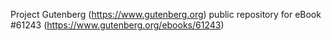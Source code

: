 Project Gutenberg (https://www.gutenberg.org) public repository for eBook #61243 (https://www.gutenberg.org/ebooks/61243)
